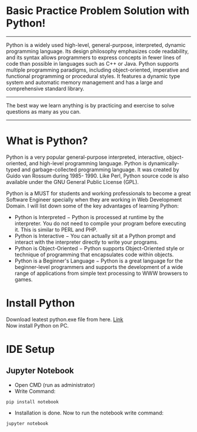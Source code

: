 # Basic Practice Problem Solution with Python! 
__________
Python is a widely used high-level, general-purpose, interpreted, dynamic programming language. Its design philosophy emphasizes code readability, and its syntax allows programmers to express concepts in fewer lines of code than possible in languages such as C++ or Java.
Python supports multiple programming paradigms, including object-oriented, imperative and functional programming or procedural styles. It features a dynamic type system and automatic memory management and has a large and comprehensive standard library.
__________
The best way we learn anything is by practicing and exercise to solve questions as many as you can.
__________

# What is Python?
Python is a very popular general-purpose interpreted, interactive, object-oriented, and high-level programming language. Python is dynamically-typed and garbage-collected programming language. It was created by Guido van Rossum during 1985- 1990. Like Perl, Python source code is also available under the GNU General Public License (GPL). 

Python is a MUST for students and working professionals to become a great Software Engineer specially when they are working in Web Development Domain. I will list down some of the key advantages of learning Python:

 * Python is Interpreted − Python is processed at runtime by the interpreter. You do not need to compile your program before executing it. This is similar to PERL and PHP.
 * Python is Interactive − You can actually sit at a Python prompt and interact with the interpreter directly to write your programs.
 * Python is Object-Oriented − Python supports Object-Oriented style or technique of programming that encapsulates code within objects.
 * Python is a Beginner's Language − Python is a great language for the beginner-level programmers and supports the development of a wide range of applications from simple text processing to WWW browsers to games.


# Install Python
Download leatest python.exe file from here. [Link](https://www.python.org/downloads/) </br>
Now install Python on PC. 


# IDE Setup
## Jupyter Notebook
  * Open CMD (run as administrator)
  * Write Command: 
```
pip install notebook
```
  * Installation is done. Now to run the notebook write command:
```
jupyter notebook
```
